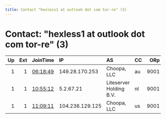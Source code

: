 ```yaml
---
title: Contact "hexless1 at outlook dot com tor-re" (3)
---
```


# Contact: "hexless1 at outlook dot com tor-re" (3)

|   Up |   Ext | JoinTime                                                                                            | IP              | AS                      | CC   |   ORp |   Dirp | OS    | Version   | Nickname   |   eFamMembers |
|-----:|------:|:----------------------------------------------------------------------------------------------------|:----------------|:------------------------|:-----|------:|-------:|:------|:----------|:-----------|--------------:|
|    1 |     1 | [06:18:49](https://metrics.torproject.org/rs.html#details/4FF661A7E46A316DF398C1C695A5FD1B64341ED6) | 149.28.170.253  | Choopa, LLC             | au   |  9001 |     80 | Linux | 0.4.4.6   | hex2less   |             1 |
|    1 |     1 | [10:55:12](https://metrics.torproject.org/rs.html#details/08FD6565A40DB6555F183694CB344B7BC3B9F978) | 5.2.67.21       | Liteserver Holding B.V. | nl   |  9001 |     80 | Linux | 0.4.4.6   | hex3less   |             1 |
|    1 |     1 | [11:09:11](https://metrics.torproject.org/rs.html#details/31CF1FA913C31CE9BF52F428F6656CF34D610D14) | 104.238.129.125 | Choopa, LLC             | us   |  9001 |     80 | Linux | 0.4.4.6   | hexless4   |             1 |
